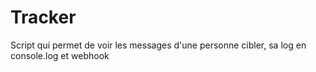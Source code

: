 # Tracker
Script qui permet de voir les messages d'une personne cibler, sa log en console.log et webhook
